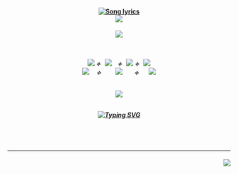 <h4 align="center">
<a href="https://open.spotify.com/track/6dG217tUp4EHU6XkV6Fncq?si=bd33fd7da4b14a5a"><img src="https://readme-typing-svg.demolab.com?font=Playfair+Display&size=27&duration=4000&pause=1700&color=F7E265&center=true&vCenter=true&width=500&height=40&lines=MOVE+ON+!+%E3%82%A4%E3%83%90%E3%83%A9%E3%83%9F%E3%83%81+%E6%96%B0%E3%81%9F%E3%81%AA%E3%82%8B%E6%9C%AA%E7%9F%A5" alt="Song lyrics" /></img></a                      
                                                                                                                                                                                                                                                                                 
<br><img src="https://github.com/user-attachments/assets/ca3633dc-f673-46bf-9367-7d9ed6f70c52"></img>
</h4>
<h5 align="center">
<a href="https://rentry.co/menuscreen/"><img src="https://github.com/user-attachments/assets/ac5db127-fab9-4c38-aef0-f3ab2376cf8d"></img></a>
<br></br>

 <br><a href="https://rentry.co/chiryu"><img src="https://github.com/user-attachments/assets/77792d12-6604-439a-9f63-8f6072d5f390"></img></a> ⟡⠀<a href="https://rentry.co/menuscreen"><img src="https://github.com/user-attachments/assets/cc4829b9-a376-4163-8dab-03e400c56b29"></img></a>ㅤ⟡⠀<a href="https://toji.atabook.org/"><img src="https://github.com/user-attachments/assets/4d16de8a-cfa9-43f0-b5aa-d8e4bf2ddcf5"></img></a> ⟡⠀<a href="https://rentry.co/crushesdni"><img src="https://github.com/user-attachments/assets/4b59c5c4-5db1-42fe-8f1e-f403daedf527"></img></a><br>
<a href="https://retrospring.net/@florentino"><img src="https://github.com/user-attachments/assets/0a3dcf42-1031-4cff-9631-c80072a8004c"></img></a> ㅤ⟡⠀⠀ㅤ<a href="https://sptfy.com/cherrycrush"><img src="https://github.com/user-attachments/assets/e074cdf4-b014-423f-9d41-34784775f7ca"></img></a> ㅤ⠀⟡ㅤ⠀<a href="https://sptfy.com/accardi"><img src="https://github.com/user-attachments/assets/825cfa8c-ee36-42d3-b894-3f27674f368a"></img></a><br>

<br><img src="https://github.com/user-attachments/assets/ca3633dc-f673-46bf-9367-7d9ed6f70c52"></img><br><br>

<a href="https://open.spotify.com/track/6dG217tUp4EHU6XkV6Fncq?si=bd33fd7da4b14a5a"><img src="https://readme-typing-svg.demolab.com?font=Playfair+Display&size=27&duration=4000&pause=1700&color=F7E265&center=true&vCenter=true&width=500&height=40&lines=%E9%81%8A%E3%81%B3%E5%B0%BD%E3%81%8F%E2%A0%80%E3%81%9B%E3%81%AA%E3%81%84%E6%98%8E%E6%97%A5%E3%81%8C%E4%BB%8A%E6%97%A5%E3%82%82%E6%8E%A7%E3%81%88%E3%81%A6" alt="Typing SVG" /></img></a>
</h5>
<br></br>
<hr></hr>
<h4 align="right">
  <img src="https://komarev.com/ghpvc/?username=tojifg&color=B4A135&style=for-the-badge&label=VICTIM+COUNT&base=100000">
</h4>
